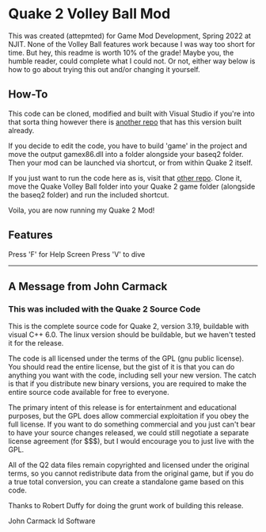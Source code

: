 # Quake 2 Volley Ball Mod
This was created (attepmted) for Game Mod Development, Spring 2022 at NJIT. None of 
the Volley Ball features work because I was way too short for time. But hey, this
readme is worth 10% of the grade! Maybe you, the humble reader, could complete what
I could not. Or not, either way below is how to go about trying this out and/or
changing it yourself.

## How-To
This code can be cloned, modified and built with Visual Studio if you're into that
sorta thing however there is [another repo](https://github.com/ericmargadonna/QVBModFolder) that has this version built already.

If you decide to edit the code, you have to build 'game' in the project and move
the output gamex86.dll into a folder alongside your baseq2 folder. Then your mod
can be launched via shortcut, or from within Quake 2 itself.

If you just want to run the code here as is, visit that [other repo](https://github.com/ericmargadonna/QVBModFolder).
Clone it, move the Quake Volley Ball folder into your Quake 2 game folder 
(alongside the baseq2 folder) and run the included shortcut. 

Voila, you are now running my Quake 2 Mod!

## Features
Press 'F' for Help Screen
Press 'V' to dive

--------------------------------------------------------------------------
## A Message from John Carmack
### This was included with the Quake 2 Source Code

This is the complete source code for Quake 2, version 3.19, buildable with
visual C++ 6.0.  The linux version should be buildable, but we haven't
tested it for the release.

The code is all licensed under the terms of the GPL (gnu public license).  
You should read the entire license, but the gist of it is that you can do 
anything you want with the code, including sell your new version.  The catch 
is that if you distribute new binary versions, you are required to make the 
entire source code available for free to everyone.

The primary intent of this release is for entertainment and educational 
purposes, but the GPL does allow commercial exploitation if you obey the 
full license.  If you want to do something commercial and you just can't bear 
to have your source changes released, we could still negotiate a separate 
license agreement (for $$$), but I would encourage you to just live with the 
GPL.

All of the Q2 data files remain copyrighted and licensed under the 
original terms, so you cannot redistribute data from the original game, but if 
you do a true total conversion, you can create a standalone game based on 
this code.

Thanks to Robert Duffy for doing the grunt work of building this release.

John Carmack
Id Software
